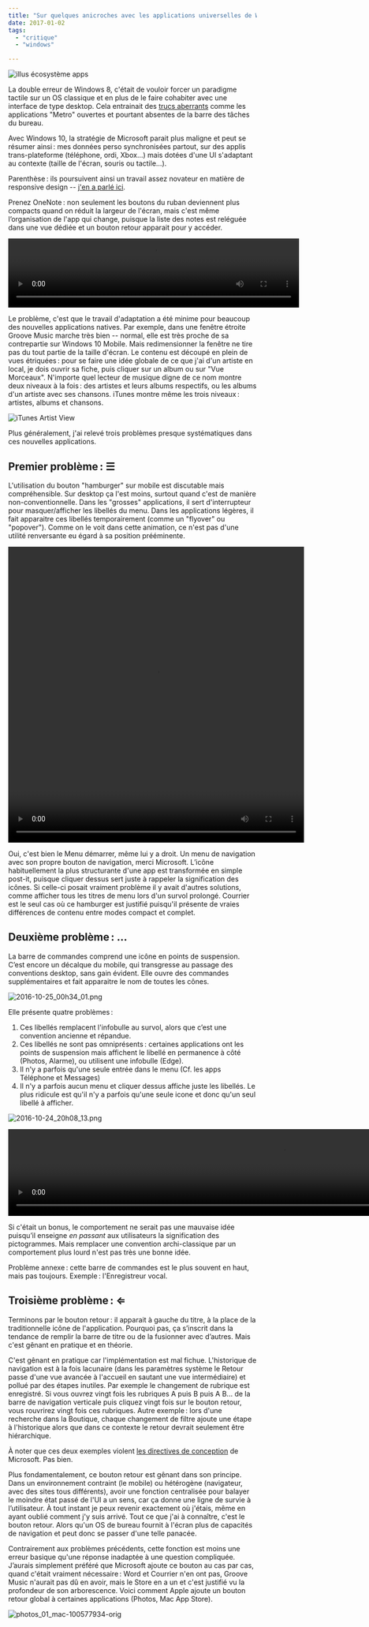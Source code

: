 ```yaml
---
title: "Sur quelques anicroches avec les applications universelles de Windows 10"
date: 2017-01-02
tags:
  - "critique"
  - "windows"

---
```


![illus écosystème apps](/assets/images/groove-music.jpg)

La double erreur de Windows 8, c'était de vouloir forcer un paradigme tactile sur un OS classique et en plus de le faire cohabiter avec une interface de type desktop. Cela entrainait des [trucs aberrants](http://www.thewindowsclub.com/windows-store-apps-windows-taskbar) comme les applications "Metro" ouvertes et pourtant absentes de la barre des tâches du bureau.

Avec Windows 10, la stratégie de Microsoft parait plus maligne et peut se résumer ainsi : mes données perso synchronisées partout, sur des applis trans-plateforme (téléphone, ordi, Xbox...) mais dotées d'une UI s'adaptant au contexte (taille de l'écran, souris ou tactile...).

Parenthèse : ils poursuivent ainsi un travail assez novateur en matière de responsive design -- [j'en a parlé ici](http://toutcequibouge.net/2014/06/le-responsive-design-ailleurs-que-sur-le-web/).

Prenez OneNote : non seulement les boutons du ruban deviennent plus compacts quand on réduit la largeur de l'écran, mais c'est même l’organisation de l'app qui change, puisque la liste des notes est reléguée dans une vue dédiée et un bouton retour apparait pour y accéder.

<video width="590" height="140">
<source src="http://toutcequibouge.net/toutcequibouge/wp-content/uploads/2016/10/onenote-responsive2.mp4"      type="video/mp4">
</video>

Le problème, c'est que le travail d'adaptation a été minime pour beaucoup des nouvelles applications natives. Par exemple, dans une fenêtre étroite Groove Music marche très bien -- normal, elle est très proche de sa contrepartie sur Windows 10 Mobile. Mais redimensionner la fenêtre ne tire pas du tout partie de la taille d'écran. Le contenu est découpé en plein de vues étriquées : pour se faire une idée globale de ce que j'ai d'un artiste en local, je dois ouvrir sa fiche, puis cliquer sur un album ou sur "Vue Morceaux". N'importe quel lecteur de musique digne de ce nom montre deux niveaux à la fois : des artistes et leurs albums respectifs, ou les albums d'un artiste avec ses chansons. iTunes montre même les trois niveaux : artistes, albums et chansons.

![iTunes Artist View](/assets/images/artists-view-100017932-orig.png)

Plus généralement, j'ai relevé trois problèmes presque systématiques dans ces nouvelles applications.

## Premier problème : ☰

L'utilisation du bouton "hamburger" sur mobile est discutable mais compréhensible. Sur desktop ça l'est moins, surtout quand c'est de manière non-conventionnelle. Dans les "grosses" applications, il sert d'interrupteur pour masquer/afficher les libellés du menu. Dans les applications légères, il fait apparaitre ces libellés temporairement (comme un "flyover" ou "popover"). Comme on le voit dans cette animation, ce n'est pas d'une utilité renversante eu égard à sa position prééminente.


<video width="600" height="600">
<source src="http://toutcequibouge.net/toutcequibouge/wp-content/uploads/2016/11/menu-démarrer2.mp4"      type="video/mp4">
</video>

Oui, c'est bien le Menu démarrer, même lui y a droit. Un menu de navigation avec son propre bouton de navigation, merci Microsoft. L’icône habituellement la plus structurante d'une app est transformée en simple post-it, puisque cliquer dessus sert juste à rappeler la signification des icônes. Si celle-ci posait vraiment problème il y avait d'autres solutions, comme afficher tous les titres de menu lors d'un survol prolongé. Courrier est le seul cas où ce hamburger est justifié puisqu'il présente de vraies différences de contenu entre modes compact et complet.

## Deuxième problème : …

La barre de commandes comprend une icône en points de suspension. C’est encore un décalque du mobile, qui transgresse au passage des conventions desktop, sans gain évident. Elle ouvre des commandes supplémentaires et fait apparaitre le nom de toutes les cônes.

![2016-10-25_00h34_01.png](/assets/images/2016-10-25_00h34_01.png)

Elle présente quatre problèmes :

1. Ces libellés remplacent l'infobulle au survol, alors que c’est une convention ancienne et répandue.
2. Ces libellés ne sont pas omniprésents : certaines applications ont les points de suspension mais affichent le libellé en permanence à côté (Photos, Alarme), ou utilisent une infobulle (Edge).
3. Il n'y a parfois qu'une seule entrée dans le menu (Cf. les apps Téléphone et Messages)
4. Il n'y a parfois aucun menu et cliquer dessus affiche juste les libellés. Le plus ridicule est qu'il n'y a parfois qu'une seule icone et donc qu'un seul libellé à afficher.

![2016-10-24_20h08_13.png](/assets/images/2016-10-24_20h08_13.png)

<video width="1112" height="176">
<source src="http://toutcequibouge.net/toutcequibouge/wp-content/uploads/2016/10/ellipse2.mp4"      type="video/mp4">
</video>


Si c'était un bonus, le comportement ne serait pas une mauvaise idée puisqu’il enseigne _en passant_ aux utilisateurs la signification des pictogrammes. Mais remplacer une convention archi-classique par un comportement plus lourd n'est pas très une bonne idée.

Problème annexe : cette barre de commandes est le plus souvent en haut, mais pas toujours. Exemple : l'Enregistreur vocal.

## Troisième problème : ⇐

Terminons par le bouton retour : il apparait à gauche du titre, à la place de la traditionnelle icône de l'application. Pourquoi pas, ça s’inscrit dans la tendance de remplir la barre de titre ou de la fusionner avec d’autres. Mais c'est gênant en pratique et en théorie.

C'est gênant en pratique car l'implémentation est mal fichue. L'historique de navigation est à la fois lacunaire (dans les paramètres système le Retour passe d'une vue avancée à l'accueil en sautant une vue intermédiaire) et pollué par des étapes inutiles. Par exemple le changement de rubrique est enregistré. Si vous ouvrez vingt fois les rubriques A puis B puis A B... de la barre de navigation verticale puis cliquez vingt fois sur le bouton retour, vous rouvrirez vingt fois ces rubriques. Autre exemple : lors d'une recherche dans la Boutique, chaque changement de filtre ajoute une étape à l'historique alors que dans ce contexte le retour devrait seulement être hiérarchique.

À noter que ces deux exemples violent [les directives de conception](https://msdn.microsoft.com/fr-fr/windows/uwp/layout/navigation-history-and-backwards-navigation) de Microsoft. Pas bien.

Plus fondamentalement, ce bouton retour est gênant dans son principe. Dans un environnement contraint (le mobile) ou hétérogène (navigateur, avec des sites tous différents), avoir une fonction centralisée pour balayer le moindre état passé de l'UI a un sens, car ça donne une ligne de survie à l’utilisateur. À tout instant je peux revenir exactement où j'étais, même en ayant oublié comment j'y suis arrivé. Tout ce que j'ai à connaître, c'est le bouton retour. Alors qu'un OS de bureau fournit à l'écran plus de capacités de navigation et peut donc se passer d'une telle panacée.

Contrairement aux problèmes précédents, cette fonction est moins une erreur basique qu'une réponse inadaptée à une question compliquée. J’aurais simplement préféré que Microsoft ajoute ce bouton au cas par cas, quand c'était vraiment nécessaire : Word et Courrier n'en ont pas, Groove Music n'aurait pas dû en avoir, mais le Store en a un et c'est justifié vu la profondeur de son arborescence. Voici comment Apple ajoute un bouton retour global à certaines applications (Photos, Mac App Store).

![photos_01_mac-100577934-orig](/assets/images/photos_01_mac-100577934-orig.png)
